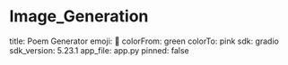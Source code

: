 # Image_Generation
title: Poem Generator emoji: 🚀 colorFrom: green colorTo: pink sdk: gradio sdk_version: 5.23.1 app_file: app.py pinned: false
